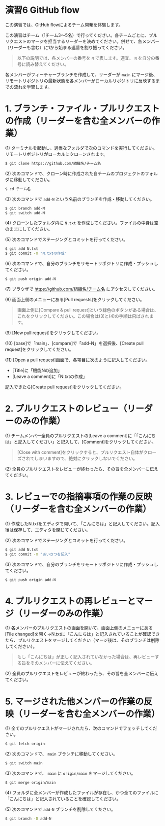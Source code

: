 演習6 GitHub flow
===================================

この演習では、GitHub flowによるチーム開発を体験します。

この演習はチーム（1チーム3〜5名）で行ってください。各チームごとに、プルリクエストのマージを担当するリーダーを決めてください。併せて、各メンバー（リーダーも含む）に1から始まる連番を割り振ってください。

> 以下の説明では、各メンバーの番号を `N` で表します。適宜、 `N` を自分の番号に読み替えてください。

各メンバーがフィーチャーブランチを作成して、リーダーが `main` にマージ後、リモートリポジトリの最新状態を各メンバーがローカルリポジトリに反映するまでの流れを学習します。

# 1. ブランチ・ファイル・プルリクエストの作成（リーダーを含む全メンバーの作業）
(1) ターミナルを起動し、適当なフォルダで次のコマンドを実行してください。リモートリポジトリがローカルにクローンされます。

```bash
$ git clone https://github.com/組織名/チーム名
```

(2) 次のコマンドで、クローン時に作成された自チームのプロジェクトのフォルダに移動してください。

```bash
$ cd チーム名
```

(3) 次のコマンドで `add-N` という名前のブランチを作成・移動してください。

```bash
$ git branch add-N
$ git switch add-N
```

(4) クローンしたフォルダ内に `N.txt` を作成してください。ファイルの中身は空のままにしてください。

(5) 次のコマンドでステージングとコミットを行ってください。

```bash
$ git add N.txt
$ git commit -m "N.txtの作成"
```

(6) 次のコマンドで、自分のブランチをリモートリポジトリに作成・プッシュしてください。

```bash
$ git push origin add-N
```

(7) ブラウザで https://github.com/組織名/チーム名 にアクセスしてください。

(8) 画面上側のメニューにある[Pull requests]をクリックしてください。

> 画面上側に[Compare & pull request]という緑色のボタンがある場合は、これをクリックしてください。この場合は(3)と(4)の手順は飛ばされます。

(9) [New pull request]をクリックしてください。

(10) [base]で「main」、[compare]で「add-N」を選択後、[Create pull request]をクリックしてください。

(11) [Open a pull request]画面で、各項目に次のように記入してください。

- [Title]に「機能Nの追加」
- [Leave a comment]に「N.txtの作成」

記入できたら[Create pull request]をクリックしてください。

# 2. プルリクエストのレビュー（リーダーのみの作業）
(1) チームメンバー全員のプルリクエストの[Leave a comment]に「「こんにちは」と記入してください」と記入して、[Comment]をクリックしてください。

> [Close with comment]をクリックすると、プルリクエスト自体がクローズされてしまいますので、絶対にクリックしないでください。

(2) 全員のプルリクエストをレビューが終わったら、その旨を全メンバーに伝えてください。

# 3. レビューでの指摘事項の作業の反映（リーダーを含む全メンバーの作業）
(1) 作成したN.txtをエディタで開いて、「こんにちは」と記入してください。記入後は保存して、エディタを閉じてください。

(2) 次のコマンドでステージングとコミットを行ってください。

```bash
$ git add N.txt
$ git commit -m "あいさつを記入"
```

(3) 次のコマンドで、自分のブランチをリモートリポジトリに作成・プッシュしてください。

```bash
$ git push origin add-N
```

# 4. プルリクエストの再レビューとマージ（リーダーのみの作業）
(1) 各メンバーのプルリクエストの画面を開いて、画面上側のメニューにある[File changed]を開く→N.txtに「こんにちは」と記入されていることが確認できたら、プルリクエストをマージしてください（マージ後は、そのブランチは削除してください）。

> もし「こんにちは」が正しく記入されていなかった場合は、再レビューする旨をそのメンバーに伝えてください。

(2) 全員のプルリクエストをレビューが終わったら、その旨を全メンバーに伝えてください。

# 5. マージされた他メンバーの作業の反映（リーダーを含む全メンバーの作業）
(1) 全てのプルリクエストがマージされたら、次のコマンドでフェッチしてください。

```bash
$ git fetch origin
```

(2) 次のコマンドで、 `main` ブランチに移動してください。

```bash
$ git switch main
```

(3) 次のコマンドで、 `main` に `origin/main` をマージしてください。

```bash
$ git merge origin/main
```

(4) フォルダに全メンバーが作成したファイルが存在し、かつ全てのファイルに「こんにちは」と記入されていることを確認してください。

(5) 次のコマンドで `add-N` ブランチを削除してください。

```bash
$ git branch -D add-N
```

